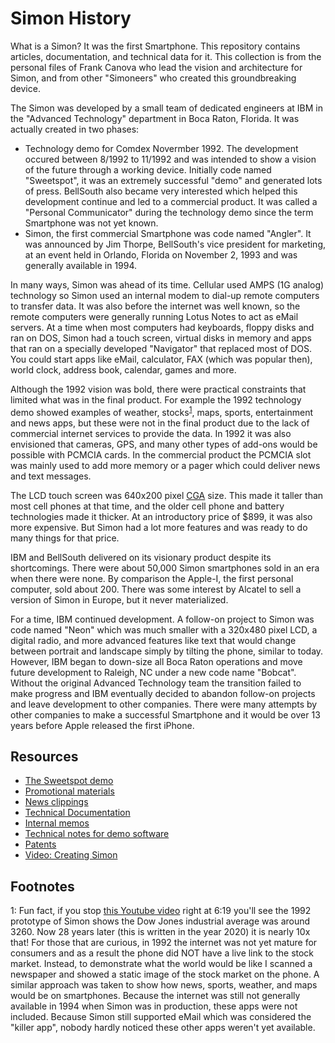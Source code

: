 # Simon History
What is a Simon? It was the first Smartphone. This repository contains articles, documentation, and technical data for it. This collection is from the personal files of Frank Canova who lead the vision and architecture for Simon, and from other "Simoneers" who created this groundbreaking device.

The Simon was developed by a small team of dedicated engineers at IBM in the "Advanced Technology" department in Boca Raton, Florida. It was actually created in two phases:
* Technology demo for Comdex Novermber 1992. The development occured between 8/1992 to 11/1992 and was intended to show a vision of the future through a working device. Initially code named "Sweetspot", it was an extremely successful "demo" and generated lots of press. BellSouth also became very interested which helped this development continue and led to a commercial product. It was called a "Personal Communicator" during the technology demo since the term Smartphone was not yet known.
* Simon, the first commercial Smartphone was code named "Angler". It was announced by Jim Thorpe, BellSouth's vice president for marketing, at an event held in Orlando, Florida on November 2, 1993 and was generally available in 1994.

In many ways, Simon was ahead of its time. Cellular used AMPS (1G analog) technology so Simon used an internal modem to dial-up remote computers to transfer data. It was also before the internet was well known, so the remote computers were generally running Lotus Notes to act as eMail servers. At a time when most computers had keyboards, floppy disks and ran on DOS, Simon had a touch screen, virtual disks in memory and apps that ran on a specially developed "Navigator" that replaced most of DOS. You could start apps like eMail, calculator, FAX (which was popular then), world clock, address book, calendar, games and more. 

Although the 1992 vision was bold, there were practical constraints that limited what was in the final product. For example the 1992 technology demo showed examples of weather, stocks<sup>[1](#footnote1)</sup>, maps, sports, entertainment and news apps, but these were not in the final product due to the lack of commercial internet services to provide the data. In 1992 it was also envisioned that cameras, GPS, and many other types of add-ons would be possible with PCMCIA cards. In the commercial product the PCMCIA slot was mainly used to add more memory or a pager which could deliver news and text messages.

The LCD touch screen was 640x200 pixel [CGA](https://en.wikipedia.org/wiki/Color_Graphics_Adapter) size. This made it taller than most cell phones at that time, and the older cell phone and battery technologies made it thicker. At an introductory price of $899, it was also more expensive. But Simon had a lot more features and was ready to do many things for that price.

IBM and BellSouth delivered on its visionary product despite its shortcomings. There were about 50,000 Simon smartphones sold in an era when there were none. By comparison the Apple-I, the first personal computer, sold about 200. There was some interest by Alcatel to sell a version of Simon in Europe, but it never materialized.

For a time, IBM continued development. A follow-on project to Simon was code named "Neon" which was much smaller with a 320x480 pixel LCD, a digital radio, and more advanced features like text that would change between portrait and landscape simply by tilting the phone, similar to today. However, IBM began to down-size all Boca Raton operations and move future development to Raleigh, NC under a new code name "Bobcat". Without the original Advanced Technology team the transition failed to make progress and IBM eventually decided to abandon follow-on projects and leave development to other companies.  There were many attempts by other companies to make a successful Smartphone and it would be over 13 years before Apple released the first iPhone.

## Resources
* [The Sweetspot demo](./Sweetspot%20Demo/Readme.md)
* [Promotional materials](https://github.com/simoneer/history/tree/master/Promotional_materials)
* [News clippings](./News_clippings/README.md)
* [Technical Documentation](https://github.com/simoneer/history/tree/master/Technical_documents)
* [Internal memos](https://github.com/simoneer/history/tree/master/Internal%20Memos)
* [Technical notes for demo software](./PreComdexDemoSW/README.md)
* [Patents](./Technical_documents/Patents.md)
* [Video: Creating Simon](https://youtu.be/8lSVf8iXxrk)

## Footnotes
<a name="footnote1">1</a>: Fun fact, if you stop [this Youtube video](https://youtu.be/8lSVf8iXxrk?t=379) right at 6:19 you'll see the 1992 prototype of Simon shows the Dow Jones industrial average was around 3260. Now 28 years later (this is written in the year 2020) it is nearly 10x that! For those that are curious, in 1992 the internet was not yet mature for consumers and as a result the phone did NOT have a live link to the stock market. Instead, to demonstrate what the world would be like I scanned a newspaper and showed a static image of the stock market on the phone. A similar approach was taken to show how news, sports, weather, and maps would be on smartphones. Because the internet was still not generally available in 1994 when Simon was in production, these apps were not included. Because Simon still supported eMail which was considered the "killer app", nobody hardly noticed these other apps weren't yet available.
